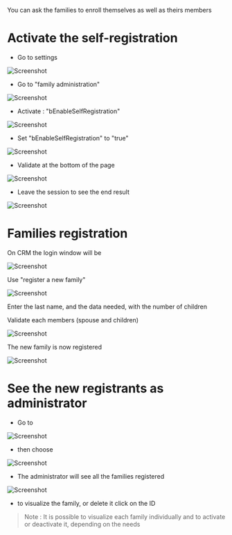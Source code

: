 You can ask the families to enroll themselves as well as theirs members 

# Activate the self-registration

- Go to settings

![Screenshot](../../../img/family/admin/auto-inscription1.png)

- Go to "family administration" 

![Screenshot](../../../img/family/admin/auto-inscription2.png)

- Activate : "bEnableSelfRegistration" 

![Screenshot](../../../img/family/admin/auto-inscription3.png)

- Set "bEnableSelfRegistration" to "true"

![Screenshot](../../../img/family/admin/auto-inscription4.png)

- Validate at the bottom of the page

![Screenshot](../../../img/family/admin/auto-inscription5.png#)

- Leave the session to see the end result 

![Screenshot](../../../img/family/admin/auto-inscription6.png)

# Families registration

On CRM the login window will be 

![Screenshot](../../../img/family/admin/auto-inscription7.png)

Use "register a new family" 

![Screenshot](../../../img/family/admin/auto-inscription8.png)

Enter the last name, and the data needed, with the number of children 

Validate each members (spouse and children) 

![Screenshot](../../../img/family/admin/auto-inscription9.png)

The new family is now registered 

![Screenshot](../../../img/family/admin/auto-inscription10.png)


# See the new registrants as administrator

- Go to 

![Screenshot](../../../img/family/admin/auto-inscription11.png)

- then choose 

![Screenshot](../../../img/family/admin/auto-inscription12.png)

- The administrator will see all the families registered

![Screenshot](../../../img/family/admin/auto-inscription13.png)

- to visualize the family, or delete it click on the ID

> Note : It is possible to visualize each family individually and to activate or deactivate it, depending on the needs


